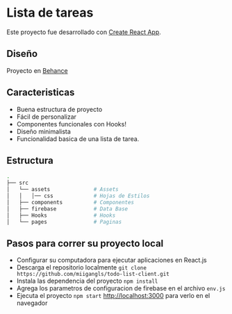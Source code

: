 # Lista de tareas

Este proyecto fue desarrollado con [Create React App](https://github.com/facebook/create-react-app).

## Diseño
Proyecto en [Behance](https://www.behance.net/gallery/113416947/Lista-de-tareas)

## Caracteristicas

- Buena estructura de proyecto
- Fácil de personalizar
- Componentes funcionales con  Hooks!
- Diseño minimalista
- Funcionalidad basica de una lista de tarea. 


## Estructura

```bash
.
├── src
│   └── assets              # Assets
│   │   │── css             # Hojas de Estilos 
│   ├── components          # Componentes
│   ├── firebase            # Data Base 
│   ├── Hooks               # Hooks    
│   └── pages               # Paginas
```


## Pasos para correr su proyecto local

- Configurar su computadora para ejecutar aplicaciones en React.js
- Descarga el repositorio localmente `git clone https://github.com/miigangls/todo-list-client.git`
- Instala las dependencia del proyecto `npm install`
- Agrega los parametros de configuracion de firebase en el archivo `env.js`
- Ejecuta el proyecto `npm start` [http://localhost:3000](http://localhost:3000) para verlo en el navegador



